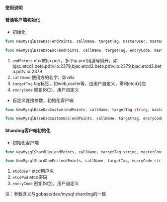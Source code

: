 #### 使用说明
#### 普通客户端初始化
* 初始化

```go
func NewMysqlBaseDao(endPoints, callName, targetTag, masterUser, masterPwd, masterDatabase, slaveUser, slavePwd, slaveDatabase string) (*MysqlBaseDao, error)
```
```go
func NewMysqlBaseDaoEnc(endPoints, callName, targetTag, encryCode, masterDatabase, slaveDatabase string) (*MysqlBaseDao, error)
```
1. `endPoints` etcd的ip port，多个ip port用逗号隔开，如bjac.etcd1.beta.pdtv.io:2379,bjac.etcd2.beta.pdtv.io:2379,bjac.etcd3.beta.pdtv.io:2379
2. `callName` 使用方的名字，如villa
3. `targetTag` tag标签，如web,cache等，由用户自定义，需和etcd对应
4. `encryCode` 密钥(8位)，用户自定义


* 自定义连接参数，初始化客户端

```go
func NewMysqlBaseDaoCustom(endPoints, callName, targetTag string, masterConfig *Config, slaveConfig *Config) (*MysqlBaseDao, error)
```
```go
func NewMysqlBaseDaoCustomEnc(endPoints, callName, targetTag, encryCode string, masterConfig *Config, slaveConfig *Config) (*MysqlBaseDao, error)
```

#### Sharding客户端初始化
* 初始化客户端

```go
func NewMysqlShardDao(endPoints, callName, targetTag string, masterConfig []*ShardConfig, slaveConfig []*ShardConfig, shardCount uint64, shardAlg int) (*MysqlShardDao, error)
```
```go
func NewMysqlShardDaoEnc(endPoints, callName, targetTag, encryCode string, masterConfig []*ShardConfig, slaveConfig []*ShardConfig, shardCount uint64, shardAlg int) (*MysqlShardDao, error)
```

1. `etcdUser` etcd用户名
2. `etcdPwd` etcd密码
3. `encryCode` 密钥(8位)，用户自定义

注：参数含义与gobase/dao/mysql sharding的一致

